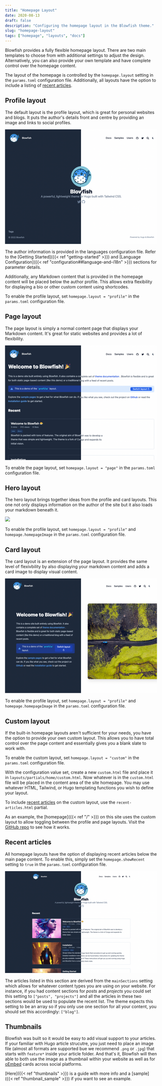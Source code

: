```yaml
---
title: "Homepage Layout"
date: 2020-08-13
draft: false
description: "Configuring the homepage layout in the Blowfish theme."
slug: "homepage-layout"
tags: ["homepage", "layouts", "docs"]
---
```


Blowfish provides a fully flexible homepage layout. There are two main templates to choose from with additional settings to adjust the design. Alternatively, you can also provide your own template and have complete control over the homepage content.

The layout of the homepage is controlled by the `homepage.layout` setting in the `params.toml` configuration file. Additionally, all layouts have the option to include a listing of [recent articles](#recent-articles).

## Profile layout

The default layout is the profile layout, which is great for personal websites and blogs. It puts the author's details front and centre by providing an image and links to social profiles.

<img class="thumbnailshadow" src="home-profile.png"/>

The author information is provided in the languages configuration file. Refer to the [Getting Started]({{< ref "getting-started" >}}) and [Language Configuration]({{< ref "configuration##language-and-i18n" >}}) sections for parameter details.

Additionally, any Markdown content that is provided in the homepage content will be placed below the author profile. This allows extra flexibility for displaying a bio or other custom content using shortcodes.

To enable the profile layout, set `homepage.layout = "profile"` in the `params.toml` configuration file.


## Page layout

The page layout is simply a normal content page that displays your Markdown content. It's great for static websites and provides a lot of flexibility.

<img class="thumbnailshadow" src="home-page.png"/>

To enable the page layout, set `homepage.layout = "page"` in the `params.toml` configuration file.

## Hero layout

The hero layout brings together ideas from the profile and card layouts. This one not only displays information on the author of the site but it also loads your markdown beneath it.

<img class="thumbnailshadow" src="home-hero.png"/>

To enable the profile layout, set `homepage.layout = "profile"` and `homepage.homepageImage` in the `params.toml` configuration file.

## Card layout

The card layout is an extension of the page layout. It provides the same level of flexivbility by also displaying your markdown content and adds a card image to display visual content.

<img class="thumbnailshadow" src="home-card.png"/>

To enable the profile layout, set `homepage.layout = "profile"` and `homepage.homepageImage` in the `params.toml` configuration file. 


## Custom layout

If the built-in homepage layouts aren't sufficient for your needs, you have the option to provide your own custom layout. This allows you to have total control over the page content and essentially gives you a blank slate to work with.

To enable the custom layout, set `homepage.layout = "custom"` in the `params.toml` configuration file.

With the configuration value set, create a new `custom.html` file and place it in `layouts/partials/home/custom.html`. Now whatever is in the `custom.html` file will be placed in the content area of the site homepage. You may use whatever HTML, Tailwind, or Hugo templating functions you wish to define your layout.

To include [recent articles](#recent-articles) on the custom layout, use the `recent-articles.html` partial.

As an example, the [homepage]({{< ref "/" >}}) on this site uses the custom layout to allow toggling between the profile and page layouts. Visit the [GitHub repo](https://github.com/nunocoracao/blowfish/blob/main/exampleSite/layouts/partials/home/custom.html) to see how it works.

## Recent articles

All homepage layouts have the option of displaying recent articles below the main page content. To enable this, simply set the `homepage.showRecent` setting to `true` in the `params.toml` configuration file.

<img class="thumbnailshadow" src="home-list.png"/>

The articles listed in this section are derived from the `mainSections` setting which allows for whatever content types you are using on your website. For instance, if you had content sections for _posts_ and _projects_ you could set this setting to `["posts", "projects"]` and all the articles in these two sections would be used to populate the recent list. The theme expects this setting to be an array so if you only use one section for all your content, you should set this accordingly: `["blog"]`.

## Thumbnails

Blowfish was built so it would be easy to add visual support to your articles. If your familiar with Hugo article strucutre, you just need to place an image file (almost all formats are supported bue we recommend `.png` or `.jpg`) that starts with `feature*` inside your article folder. And that's it, Blowfish will then able to both use the image as a thumbnail within your website as well as for <a target="_blank" href="https://oembed.com/">oEmbed</a> cards across social platforms. 

[Here]({{< ref "thumbnails" >}}) is a guide with more info and a [sample]({{< ref "thumbnail_sample" >}}) if you want to see an example.